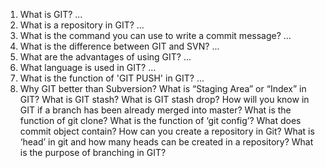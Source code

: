 1) What is GIT? ...
2) What is a repository in GIT? ...
3) What is the command you can use to write a commit message? ...
4) What is the difference between GIT and SVN? ...
5) What are the advantages of using GIT? ...
6) What language is used in GIT? ...
7) What is the function of 'GIT PUSH' in GIT? ...
8) Why GIT better than Subversion?
What is “Staging Area” or “Index” in GIT?
What is GIT stash?
What is GIT stash drop?
How will you know in GIT if a branch has been already merged into master?
What is the function of git clone?
What is the function of ‘git config’?
What does commit object contain?
How can you create a repository in Git?
What is ‘head’ in git and how many heads can be created in a repository?
What is the purpose of branching in GIT?
